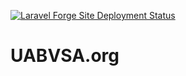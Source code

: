 [![Laravel Forge Site Deployment Status](https://img.shields.io/endpoint?url=https%3A%2F%2Fforge.laravel.com%2Fsite-badges%2Ff4001b92-1c10-4bc9-91d5-e30e5600424e%3Fdate%3D1%26commit%3D1&style=for-the-badge)](https://forge.laravel.com)

# UABVSA.org
